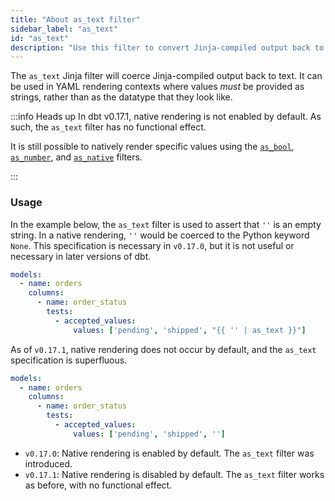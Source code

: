 ```yaml
---
title: "About as_text filter"
sidebar_label: "as_text"
id: "as_text"
description: "Use this filter to convert Jinja-compiled output back to text."
---
```


The `as_text` Jinja filter will coerce Jinja-compiled output back to text. It
can be used in YAML rendering contexts where values _must_ be provided as
strings, rather than as the datatype that they look like.

:::info Heads up
In dbt v0.17.1, native rendering is not enabled by default. As such, 
the `as_text` filter has no functional effect.

It is still possible to natively render specific values using the [`as_bool`](/reference/dbt-jinja-functions/as_bool), 
[`as_number`](/reference/dbt-jinja-functions/as_number), and [`as_native`](/reference/dbt-jinja-functions/as_native) filters. 

:::

### Usage

In the example below, the `as_text` filter is used to assert that `''` is an
empty string. In a native rendering, `''` would be coerced to the Python 
keyword `None`. This specification is necessary in `v0.17.0`, but it is not
useful or necessary in later versions of dbt.

<File name='schema.yml'>

```yml
models:
  - name: orders
    columns:
      - name: order_status
        tests:
          - accepted_values:
              values: ['pending', 'shipped', "{{ '' | as_text }}"]

```

</File>

As of `v0.17.1`, native rendering does not occur by default, and the `as_text`
specification is superfluous.

<File name='schema.yml'>

```yml
models:
  - name: orders
    columns:
      - name: order_status
        tests:
          - accepted_values:
              values: ['pending', 'shipped', '']
```

</File>

<Changelog>

* `v0.17.0`: Native rendering is enabled by default. The `as_text` filter was 
introduced.
* `v0.17.1`: Native rendering is disabled by default. The `as_text` filter works
as before, with no functional effect.

</Changelog>
